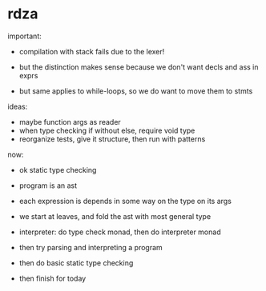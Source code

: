 # rdza

important:
* compilation with stack fails due to the lexer!

* but the distinction makes sense because we don't want decls and ass in exprs
* but same applies to while-loops, so we do want to move them to stmts

ideas:
* maybe function args as reader
* when type checking if without else, require void type
* reorganize tests, give it structure, then run with patterns

now:
* ok static type checking
* program is an ast
* each expression is depends in some way on the type on its args
* we start at leaves, and fold the ast with most general type
* interpreter: do type check monad, then do interpreter monad

* then try parsing and interpreting a program
* then do basic static type checking
* then finish for today
